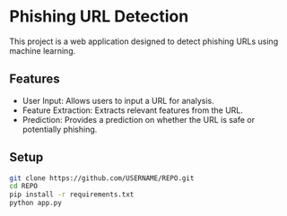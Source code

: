 # Phishing URL Detection

This project is a web application designed to detect phishing URLs using machine learning.

## Features

- User Input: Allows users to input a URL for analysis.
- Feature Extraction: Extracts relevant features from the URL.
- Prediction: Provides a prediction on whether the URL is safe or potentially phishing.

## Setup

```bash
git clone https://github.com/USERNAME/REPO.git
cd REPO
pip install -r requirements.txt
python app.py
